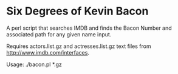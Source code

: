 Six Degrees of Kevin Bacon
==========================

A perl script that searches IMDB and finds the Bacon Number and associated path for any given name input.

Requires actors.list.gz and actresses.list.gz text files from http://www.imdb.com/interfaces.

Usage: ./bacon.pl *.gz
